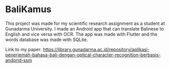 # BaliKamus

This project was made for my scientific research assignment as a student at Gunadarma University. I made an Android app that can translate Balinese to English and vice versa with OCR. The app was made with Flutter and the words database was made with SQLite.

Link to my paper: https://library.gunadarma.ac.id/repository/aplikasi-penerjemah-bahasa-bali-dengan-optical-character-recognition-berbasis-andorid-ssm

